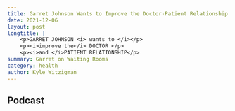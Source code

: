 ```yaml
---
title: Garret Johnson Wants to Improve the Doctor-Patient Relationship
date: 2021-12-06
layout: post
longtitle: |
    <p>GARRET JOHNSON <i> wants to </i></p>
    <p><i>improve the</i> DOCTOR </p>
    <p><i>and </i>PATIENT RELATIONSHIP</p>
summary: Garret on Waiting Rooms
category: health
author: Kyle Witzigman
---
```


## Podcast
<div id="buzzsprout-player-11193511"></div><script src="https://www.buzzsprout.com/2039233/11193511-11-garret-johnson-wants-to-improve-the-doctor-patient-relationship.js?container_id=buzzsprout-player-11193511&player=small" type="text/javascript" charset="utf-8"></script>

